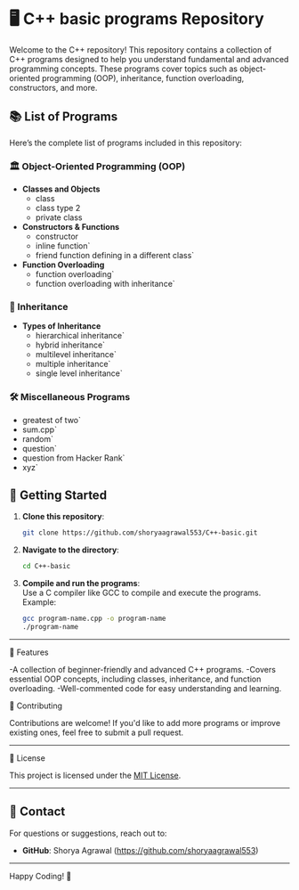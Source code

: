 # 🖥️ C++ basic programs Repository

Welcome to the C++ repository! This repository contains a collection of C++ programs designed to help you understand fundamental and advanced programming concepts. These programs cover topics such as object-oriented programming (OOP), inheritance, function overloading, constructors, and more.

## 📚 List of Programs

Here’s the complete list of programs included in this repository:

### 🏛️ Object-Oriented Programming (OOP)
- **Classes and Objects**
  - class
  - class type 2
  - private class
- **Constructors & Functions**
  - constructor
  - inline function`
  - friend function defining in a different class`
- **Function Overloading**
  - function overloading`
  - function overloading with inheritance`

### 🔗 Inheritance
- **Types of Inheritance**
  - hierarchical inheritance`
  - hybrid inheritance`
  - multilevel inheritance`
  - multiple inheritance`
  - single level inheritance`

### 🛠️ Miscellaneous Programs
- greatest of two`
- sum.cpp`
- random`
- question`
- question from Hacker Rank`
- xyz`

## 🚀 Getting Started

1. **Clone this repository**:  
   ```bash
   git clone https://github.com/shoryaagrawal553/C++-basic.git
   ```
2. **Navigate to the directory**:  
   ```bash
   cd C++-basic
   ```
3. **Compile and run the programs**:  
   Use a C compiler like GCC to compile and execute the programs. Example:  
   ```bash
   gcc program-name.cpp -o program-name
   ./program-name
   ```

---

🌟 Features

-A collection of beginner-friendly and advanced C++ programs.
-Covers essential OOP concepts, including classes, inheritance, and function overloading.
-Well-commented code for easy understanding and learning.

🤝 Contributing  

Contributions are welcome! If you'd like to add more programs or improve existing ones, feel free to submit a pull request.  

---

📜 License  

This project is licensed under the [MIT License](LICENSE).  

---

## 📧 Contact  

For questions or suggestions, reach out to:  
- **GitHub**: Shorya Agrawal (https://github.com/shoryaagrawal553)  

---

Happy Coding! 🎉  
